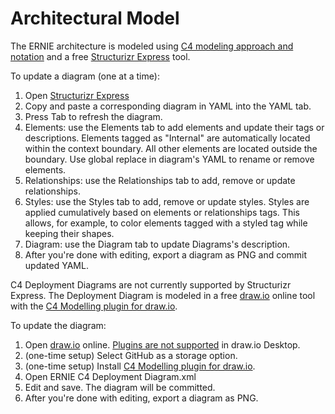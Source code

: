 # Architectural Model #

The ERNIE architecture is modeled using [C4 modeling approach and notation](https://c4model.com) and a free 
[Structurizr Express](https://structurizr.com/express?type=LocalStorage) tool.

To update a diagram (one at a time):
1. Open [Structurizr Express](https://structurizr.com/express?type=LocalStorage)
1. Copy and paste a corresponding diagram in YAML into the YAML tab.
1. Press Tab to refresh the diagram.
1. Elements: use the Elements tab to add elements and update their tags or descriptions. Elements tagged as "Internal"
are automatically located within the context boundary. All other elements are located outside the boundary. Use global 
replace in diagram's YAML to rename or remove elements.
1. Relationships: use the Relationships tab to add, remove or update relationships.
1. Styles: use the Styles tab to add, remove or update styles. Styles are applied cumulatively based on elements or 
relationships tags. This allows, for example, to color elements tagged with a styled tag while keeping their shapes.  
1. Diagram: use the Diagram tab to update Diagrams's description.
1. After you're done with editing, export a diagram as PNG and commit updated YAML.

C4 Deployment Diagrams are not currently supported by Structurizr Express. The Deployment Diagram is modeled in
a free [draw.io](http://draw.io) online tool with 
the [C4 Modelling plugin for draw.io](https://github.com/tobiashochguertel/c4-draw.io).

To update the diagram:
1. Open [draw.io](http://draw.io) online. [Plugins are not supported](https://github.com/jgraph/drawio-desktop/issues/7) 
in draw.io Desktop.
1. (one-time setup) Select GitHub as a storage option.   
1. (one-time setup) Install 
[C4 Modelling plugin for draw.io](https://github.com/tobiashochguertel/c4-draw.io).
1. Open ERNIE C4 Deployment Diagram.xml
1. Edit and save. The diagram will be committed.
1. After you're done with editing, export a diagram as PNG.